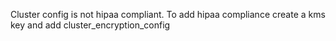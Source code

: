 Cluster config is not hipaa compliant. To add hipaa compliance create a kms key and add cluster_encryption_config
